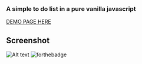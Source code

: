 ###  A simple to do list in a pure vanilla javascript

[DEMO PAGE HERE](http://htmlpreview.github.io/?https://github.com/nicola24/TodoList/blob/master/index.html)

## Screenshot

![Alt text](https://i.imgur.com/MeaI2EB.png)
![forthebadge](https://forthebadge.com/images/badges/made-with-javascript.svg)
